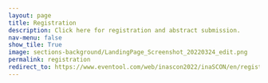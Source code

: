 ```yaml
---
layout: page
title: Registration 
description: Click here for registration and abstract submission.
nav-menu: false
show_tile: True
image: sections-background/LandingPage_Screenshot_20220324_edit.png
permalink: registration
redirect_to: https://www.eventool.com/web/inascon2022/inaSCON/en/register
---
```

